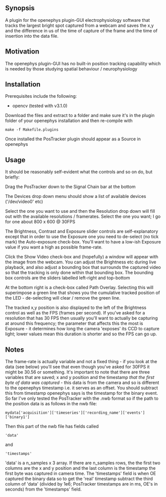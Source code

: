 ## Synopsis

A plugin for the openephys plugin-GUI electrophysiology software that tracks the largest
bright spot captured from a webcam and saves the x,y and the difference in us of the time of capture of the frame and the time of insertion into the data file.

## Motivation

The openephys plugin-GUI has no built-in position tracking capability which is needed by
those studying spatial behaviour / neurophysiology

## Installation

Prerequisites include the following:

* opencv (tested with v3.1.0)

Download the files and extract to a folder and make sure it's in the plugin folder of
your openephys installation and then re-compile with

```
make -f Makefile.plugins
```

Once installed the PosTracker plugin should appear as a Source in openephys

## Usage

It should be reasonably self-evident what the controls and so on do, but briefly:

Drag the PosTracker down to the Signal Chain bar at the bottom

The Devices drop down menu should show a list of available devices ('/dev/video0' etc)

Select the one you want to use and then the Resolution drop down will fill out with the
available resolutions / framerates. Select the one you want; I go for one about
800 x 600 @ 30FPS

The Brightness, Contrast and Exposure slider controls are self-explanatory except that
in order to use the Exposure one you need to de-select (no tick mark) the Auto-exposure
check-box. You'll want to have a low-ish Exposure value if you want a high as possible
frame-rate.

Click the Show Video check-box and (hopefully) a window will appear with the image from
the webcam. You can adjust the Brightness etc during live playback, and also adjust a
bounding box that surrounds the captured video so that the tracking is only done within
that bounding box. The bounding box controls are the sliders labelled left-right and
top-bottom

At the bottom right is a check-box called Path Overlay. Selecting this will superimpose
a green line that shows you the cumulative tracked position of the LED - de-selecting
will clear / remove the green line.

The tracked x,y position is also displayed to the left of the Brightness control as well
as the FPS (frames per second). If you've asked for a resolution that has 30 FPS then
usually you'll want to actually be capturing at around this frequency; the parameter that
affects this the most is Exposure - it determines how long the camera 'exposes'
its CCD to capture light; lower values mean this duration is shorter and so the FPS can go
up.

## Notes

The frame-rate is actually variable and not a fixed thing - if you look at the data
(see below) you'll see that even though you've asked for 30FPS it might be 30.56 or
something. It's important to note that there are three variables that are saved; x and y
position and the timestamp *that the first byte of data was captured* - this data is
from the camera and so is different to the openephys timestamp i.e. it serves as an
offset. You should subtract this from timestamp openephys says is the timestamp for the
binary event. So far I've only tested the PosTracker with the .nwb format so if the
path to the position data is as follows in the nwb file:

```
mydata['acquisition']['timeseries']['recording_name']['events']['binary1']
```

Then this part of the nwb file has fields called

```
'data'
```

and

```
'timestamps'
```

'data' is a n_samples x 3 array. If there are n_samples rows, the the first two
columns are the x and y position and the last column is the timestamp the first
byte was captured in camera time. The 'timestamps' field is when OE captured the
binary data so to get the 'real' timestamp subtract the third column of 'data'
(divided by 1e6; PosTracker timestamps are in ms, OE's in seconds) from the 'timestamps' field.
